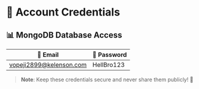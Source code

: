 # 🔐 Account Credentials

## 📊 MongoDB Database Access
| 📧 Email | 🔑 Password |
|----------|------------|
| vopeji2899@kelenson.com | HellBro123 |

> **Note**: Keep these credentials secure and never share them publicly! 🚫